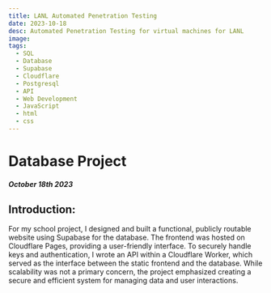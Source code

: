 ```yaml
---
title: LANL Automated Penetration Testing
date: 2023-10-18
desc: Automated Penetration Testing for virtual machines for LANL
image: 
tags:
  - SQL
  - Database
  - Supabase
  - Cloudflare
  - Postgresql
  - API
  - Web Development
  - JavaScript
  - html
  - css
---
```

#
# Database Project
##### October 18th 2023

## Introduction:
For my school project, I designed and built a functional, publicly routable website using Supabase for the database. The frontend was hosted on Cloudflare Pages, providing a user-friendly interface. To securely handle keys and authentication, I wrote an API within a Cloudflare Worker, which served as the interface between the static frontend and the database. While scalability was not a primary concern, the project emphasized creating a secure and efficient system for managing data and user interactions.

